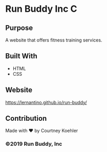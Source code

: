 # Run Buddy Inc C

## Purpose
A website that offers fitness training services.

## Built With
* HTML
* CSS

## Website
https://lernantino.github.io/run-buddy/

## Contribution
Made with ❤️ by Courtney Koehler

### ©️2019 Run Buddy, Inc

